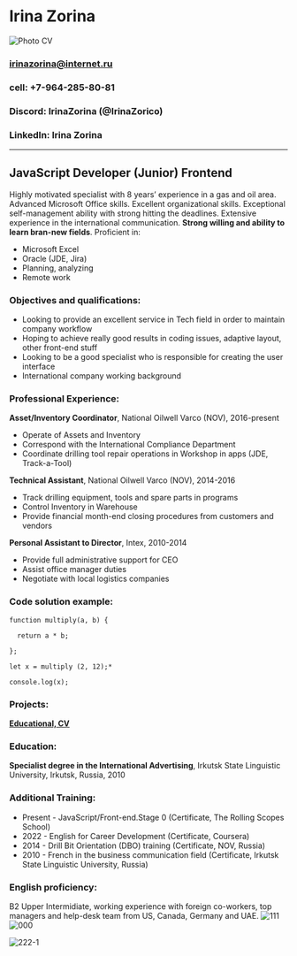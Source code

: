 # Irina Zorina 
![Photo CV](https://user-images.githubusercontent.com/105856787/171396770-c69f0854-44a7-4a58-98a9-5c39f61751f7.jpg)
### irinazorina@internet.ru
### cell: +7-964-285-80-81
### Discord: IrinaZorina (@IrinaZorico)
### LinkedIn: Irina Zorina 
*******************************************************************************************************************************************************************

## JavaScript Developer (Junior) Frontend

Highly motivated specialist with 8 years’ experience in a gas and oil area. Advanced Microsoft Office skills. Excellent organizational skills. Exceptional self-management ability with strong hitting the deadlines. Extensive experience in the international communication. **Strong willing and ability to learn bran-new fields**. Proficient in:
                               
* Microsoft Excel                       
* Oracle (JDE, Jira)                    
* Planning, analyzing
* Remote work

### Objectives and qualifications:   
* Looking to provide an excellent service in Tech field in order to maintain company workflow
* Hoping to achieve really good results in coding issues, adaptive layout, other front-end stuff
* Looking to be a good specialist who is responsible for creating the user interface
* International company working background

### Professional Experience:  
**Asset/Inventory Coordinator**, National Oilwell Varco (NOV), 2016-present
 * Operate of Assets and Inventory
 * Correspond with the International Compliance Department
 * Coordinate drilling tool repair operations in Workshop in apps (JDE, Track-a-Tool)

**Technical Assistant**, National Oilwell Varco (NOV), 2014-2016
 * Track drilling equipment, tools and spare parts in programs
 * Control Inventory in Warehouse
 * Provide financial month-end closing procedures from customers and vendors

**Personal Assistant to Director**, Intex, 2010-2014
 * Provide full administrative support for CEO
 * Assist office manager duties
 * Negotiate with local logistics companies

### **Code solution example:**
```
function multiply(a, b) {
  
  return a * b;

};

let x = multiply (2, 12);*

console.log(x);
```

### Projects: 
**[Educational, CV](https://github.com/IrinaZorico/rsschool-cv/blob/gh-pages/cv.md)**

### Education: 

**Specialist degree in the International Advertising**, Irkutsk State Linguistic University, Irkutsk, Russia, 2010

### Additional Training: 
   * Present - JavaScript/Front-end.Stage 0 (Certificate, The Rolling Scopes School)
   * 2022 - English for Career Development (Certificate, Coursera)
   * 2014 - Drill Bit Orientation (DBO) training (Certificate, NOV, Russia)
   * 2010 - French in the business communication field (Certificate, Irkutsk State Linguistic University, Russia)

### English proficiency:

B2 Upper Intermidiate, working experience with foreign co-workers, top managers and help-desk team from US, Canada, Germany and UAE.
![111](https://user-images.githubusercontent.com/105856787/171396899-b2e34370-645c-40cc-849f-465475048cda.jpg)![000](https://user-images.githubusercontent.com/105856787/171396859-dbcaf241-c099-49d0-a0fd-2bde84b5bb59.jpg)

![222-1](https://user-images.githubusercontent.com/105856787/171396965-f582f6dc-65c3-47c9-88c4-7599859029ae.jpg)








      
    









